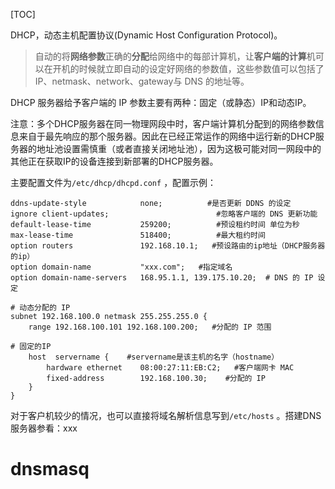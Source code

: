 [TOC]



DHCP，动态主机配置协议(Dynamic Host Configuration Protocol)。

> 自动的将**网络参数**正确的**分配**给网络中的每部计算机，让**客户端的计算**机可以在开机的时候就立即自动的设定好网络的参数值，这些参数值可以包括了 IP、netmask、network、gateway与 DNS 的地址等。

DHCP 服务器给予客户端的 IP 参数主要有两种：固定（或静态）IP和动态IP。

注意：多个DHCP服务器在同一物理网段中时，客户端计算机分配到的网络参数信息来自于最先响应的那个服务器。因此在已经正常运作的网络中运行新的DHCP服务器的地址池设置需慎重（或者直接关闭地址池），因为这极可能对同一网段中的其他正在获取IP的设备连接到新部署的DHCP服务器。

主要配置文件为`/etc/dhcp/dhcpd.conf` ，配置示例：

```shell
ddns-update-style            none;          #是否更新 DDNS 的设定
ignore client-updates;                        #忽略客户端的 DNS 更新功能
default-lease-time           259200;          #预设租约时间 单位为秒
max-lease-time               518400;          #最大租约时间
option routers               192.168.10.1;   #预设路由的ip地址（DHCP服务器的ip）
option domain-name           "xxx.com";   #指定域名
option domain-name-servers   168.95.1.1, 139.175.10.20;  # DNS 的 IP 设定

# 动态分配的 IP
subnet 192.168.100.0 netmask 255.255.255.0 {
    range 192.168.100.101 192.168.100.200;   #分配的 IP 范围

# 固定的IP
    host  servername {    #servername是该主机的名字（hostname）
        hardware ethernet    08:00:27:11:EB:C2;   #客户端网卡 MAC
        fixed-address        192.168.100.30;    #分配的 IP
    }
}
```

对于客户机较少的情况，也可以直接将域名解析信息写到`/etc/hosts` 。搭建DNS服务器参看：xxx



# dnsmasq